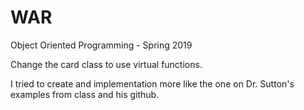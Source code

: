 # WAR
Object Oriented Programming - Spring 2019

Change the card class to use virtual functions.

I tried to create and implementation more like the one on Dr. Sutton's examples from class and his github.
